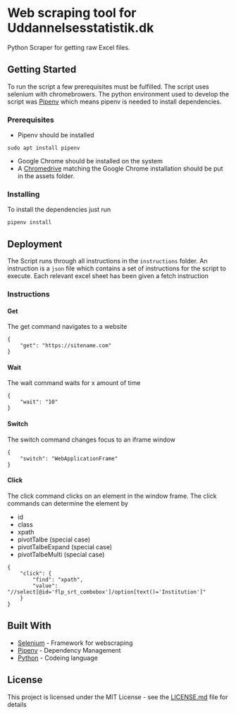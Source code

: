 # Web scraping tool for Uddannelsesstatistik.dk

Python Scraper for getting raw Excel files. 

## Getting Started

To run the script a few prerequisites must be fulfilled. The script uses selenium with chromebrowers. The python environment used to develop the script was [Pipenv](https://github.com/pypa/pipenv) which means pipenv is needed to install dependencies.

### Prerequisites

* Pipenv should be installed 
```
sudo apt install pipenv
```
* Google Chrome should be installed on the system 
* A [Chromedrive](https://chromedriver.chromium.org/) matching the Google Chrome installation should be put in the assets folder. 

### Installing

To install the dependencies just run

```
pipenv install
```


## Deployment

The Script runs through all instructions in the `instructions` folder. An instruction is a `json` file which contains a set of instructions for the script to execute. Each relevant excel sheet has been given a fetch instruction 

### Instructions

#### Get
The get command navigates to a website

```
{
    "get": "https://sitename.com"
}
```

#### Wait
The wait command waits for x amount of time

```
{
    "wait": "10"
}
```

#### Switch
The switch command changes focus to an iframe window

```
{
    "switch": "WebApplicationFrame"
}
```

#### Click
The click command clicks on an element in the window frame. The click commands can determine the element by
* id
* class
* xpath
* pivotTalbe (special case)
* pivotTalbeExpand (special case)
* pivotTalbeMulti (special case)

```
{
    "click": {
        "find": "xpath",
        "value": "//select[@id='flp_srt_combobox']/option[text()='Institution']"
    }
}
```

## Built With

* [Selenium](https://selenium-python.readthedocs.io/) - Framework for webscraping
* [Pipenv](https://github.com/pypa/pipenv) - Dependency Management
* [Python](https://www.python.org/) - Codeing language

## License

This project is licensed under the MIT License - see the [LICENSE.md](LICENSE.md) file for details